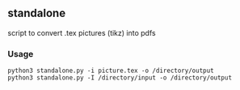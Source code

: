 ## standalone
script to convert .tex pictures (tikz) into pdfs

### Usage
```
python3 standalone.py -i picture.tex -o /directory/output
python3 standalone.py -I /directory/input -o /directory/output
```
